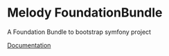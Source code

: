Melody FoundationBundle
=======================

A Foundation Bundle to bootstrap symfony project

[Documentation](Resources/doc/index.md)

